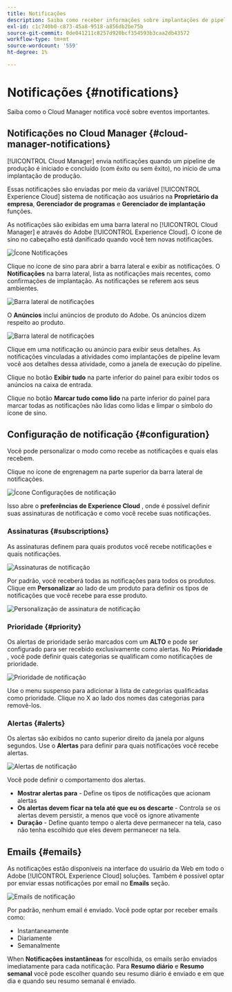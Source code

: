 ```yaml
---
title: Notificações
description: Saiba como receber informações sobre implantações de pipeline usando o sistema de notificação Adobe Experience Cloud.
exl-id: c1c740b0-c873-45a8-9518-a856db2be75b
source-git-commit: 0de041211c8257d920bcf354593b3caa2db43572
workflow-type: tm+mt
source-wordcount: '559'
ht-degree: 1%

---
```



# Notificações {#notifications}

Saiba como o Cloud Manager notifica você sobre eventos importantes.

## Notificações no Cloud Manager {#cloud-manager-notifications}

[!UICONTROL Cloud Manager] envia notificações quando um pipeline de produção é iniciado e concluído (com êxito ou sem êxito), no início de uma implantação de produção.

Essas notificações são enviadas por meio da variável [!UICONTROL Experience Cloud] sistema de notificação aos usuários na **Proprietário da empresa**, **Gerenciador de programas** e **Gerenciador de implantação** funções.

As notificações são exibidas em uma barra lateral no [!UICONTROL Cloud Manager] e através do Adobe [!UICONTROL Experience Cloud]. O ícone de sino no cabeçalho está danificado quando você tem novas notificações.

![Ícone Notificações](assets/notifications-bell-badged.png)

Clique no ícone de sino para abrir a barra lateral e exibir as notificações. O **Notificações** na barra lateral, lista as notificações mais recentes, como confirmações de implantação. As notificações se referem aos seus ambientes.

![Barra lateral de notificações](assets/notifications-activities.png)

O **Anúncios** inclui anúncios de produto do Adobe. Os anúncios dizem respeito ao produto.

![Barra lateral de notificações](assets/notificaitons-announcements.png)

Clique em uma notificação ou anúncio para exibir seus detalhes. As notificações vinculadas a atividades como implantações de pipeline levam você aos detalhes dessa atividade, como a janela de execução do pipeline.

Clique no botão **Exibir tudo** na parte inferior do painel para exibir todos os anúncios na caixa de entrada.

Clique no botão **Marcar tudo como lido** na parte inferior do painel para marcar todas as notificações não lidas como lidas e limpar o símbolo do ícone de sino.

## Configuração de notificação {#configuration}

Você pode personalizar o modo como recebe as notificações e quais elas recebem.

Clique no ícone de engrenagem na parte superior da barra lateral de notificações.

![Ícone Configurações de notificação](assets/notifications-configuration.png)

Isso abre o **preferências de Experience Cloud** , onde é possível definir suas assinaturas de notificação e como você recebe suas notificações.

### Assinaturas {#subscriptions}

As assinaturas definem para quais produtos você recebe notificações e quais notificações.

![Assinaturas de notificação](assets/notifications-subscriptions.png)

Por padrão, você receberá todas as notificações para todos os produtos. Clique em **Personalizar** ao lado de um produto para definir os tipos de notificações que você recebe para esse produto.

![Personalização de assinatura de notificação](assets/notifications-subscriptions-customize.png)

### Prioridade {#priority}

Os alertas de prioridade serão marcados com um **ALTO** e pode ser configurado para ser recebido exclusivamente como alertas. No **Prioridade** , você pode definir quais categorias se qualificam como notificações de prioridade.

![Prioridade de notificação](assets/notifications-priority.png)

Use o menu suspenso para adicionar à lista de categorias qualificadas como prioridade. Clique no X ao lado dos nomes das categorias para removê-los.

### Alertas {#alerts}

Os alertas são exibidos no canto superior direito da janela por alguns segundos. Use o **Alertas** para definir para quais notificações você recebe alertas.

![Alertas de notificação](assets/notifications-alerts.png)

Você pode definir o comportamento dos alertas.

* **Mostrar alertas para** - Define os tipos de notificações que acionam alertas
* **Os alertas devem ficar na tela até que eu os descarte** - Controla se os alertas devem persistir, a menos que você os ignore ativamente
* **Duração** - Define quanto tempo o alerta deve permanecer na tela, caso não tenha escolhido que eles devem permanecer na tela.

## Emails {#emails}

As notificações estão disponíveis na interface do usuário da Web em todo o Adobe [!UICONTROL Experience Cloud] soluções. Também é possível optar por enviar essas notificações por email no **Emails** seção.

![Emails de notificação](assets/notifications-emails.png)

Por padrão, nenhum email é enviado. Você pode optar por receber emails como:

* Instantaneamente
* Diariamente
* Semanalmente

When **Notificações instantâneas** for escolhida, os emails serão enviados imediatamente para cada notificação. Para **Resumo diário** e **Resumo semanal** você pode escolher quando seu resumo diário é enviado e em que dia e quando seu resumo semanal é enviado.